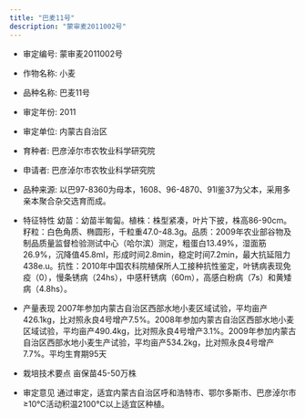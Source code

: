```yaml
---
title: "巴麦11号"
description: "蒙审麦2011002号"
---
```

* 审定编号:  蒙审麦2011002号

*  作物名称:  小麦

*  品种名称:  巴麦11号

*  审定年份:  2011

*  审定单位:  内蒙古自治区

* 育种者:  巴彦淖尔市农牧业科学研究院

*  申请者:  巴彦淖尔市农牧业科学研究院

*  品种来源:  以巴97-8360为母本，1608、96-4870、91l鉴37为父本，采用多亲本聚合杂交选育而成。

*  特征特性
幼苗：幼苗半匍匐。植株：株型紧凑，叶片下披，株高86-90cm。籽粒：白色角质、椭圆形，千粒重47.0-48.3g。品质：2009年农业部谷物及制品质量监督检验测试中心（哈尔滨）测定，粗蛋白13.49%，湿面筋26.9%，沉降值45.8ml，形成时间2.8min，稳定时间7.2min，最大抗延阻力438e.u。抗性：2010年中国农科院植保所人工接种抗性鉴定，叶锈病表现免疫（0），慢条锈病（24hs），中感秆锈病（60m），高感白粉病（7s）和黄矮病（4.8hs）。

*  产量表现
2007年参加内蒙古自治区西部水地小麦区域试验，平均亩产426.1kg，比对照永良4号增产7.5%。2008年参加内蒙古自治区西部水地小麦区域试验，平均亩产490.4kg，比对照永良4号增产3.1%。2009年参加内蒙古自治区西部水地小麦生产试验，平均亩产534.2kg，比对照永良4号增产7.7%。平均生育期95天

*  栽培技术要点
亩保苗45-50万株

*  审定意见
通过审定，适宜内蒙古自治区呼和浩特市、鄂尔多斯市、巴彦淖尔市≥10℃活动积温2100℃以上适宜区种植。
